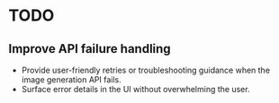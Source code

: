 # TODO

## Improve API failure handling
- Provide user-friendly retries or troubleshooting guidance when the image generation API fails.
- Surface error details in the UI without overwhelming the user.
